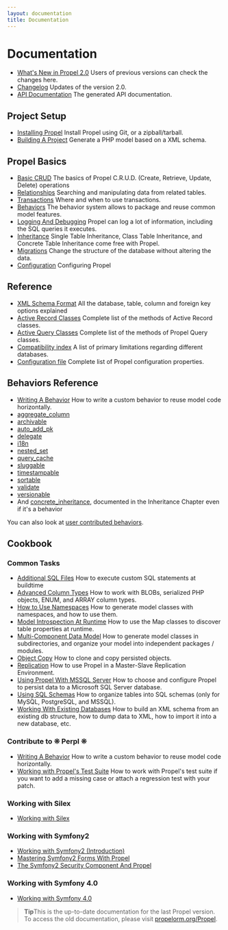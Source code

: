 ```yaml
---
layout: documentation
title: Documentation
---
```



# Documentation #

 * [What's New in Propel 2.0](whats-new.html) Users of previous versions can check the changes here.
 * [Changelog](https://github.com/propelorm/Propel2/blob/master/UPDATE.md) Updates of the version 2.0.
 * [API Documentation](http://api.propelorm.org/) The generated API documentation.

## Project Setup ##

 * [Installing Propel](01-installation.html) Install Propel using Git, or a zipball/tarball.
 * [Building A Project](02-buildtime.html) Generate a PHP model based on a XML schema.

## Propel Basics ##

* [Basic CRUD](03-basic-crud.html) The basics of Propel C.R.U.D. (Create, Retrieve, Update, Delete) operations
* [Relationships](04-relationships.html) Searching and manipulating data from related tables.
* [Transactions](05-transactions.html) Where and when to use transactions.
* [Behaviors](06-behaviors.html) The behavior system allows to package and reuse common model features.
* [Logging And Debugging](07-logging.html) Propel can log a lot of information, including the SQL queries it executes.
* [Inheritance](08-inheritance.html) Single Table Inheritance, Class Table Inheritance, and Concrete Table Inheritance come free with Propel.
* [Migrations](09-migrations.html) Change the structure of the database without altering the data.
* [Configuration](10-configuration.html) Configuring Propel

## Reference ##

* [XML Schema Format](/documentation/reference/schema.html) All the database, table, column and foreign key options explained
* [Active Record Classes](/documentation/reference/active-record.html) Complete list of the methods of Active Record classes.
* [Active Query Classes](/documentation/reference/model-criteria.html) Complete list of the methods of Propel Query classes.
* [Compatibility index](/documentation/reference/compatibility-index.html) A list of primary limitations regarding different databases.
* [Configuration file](/documentation/reference/configuration-file.html) Complete list of Propel configuration properties.


## Behaviors Reference ##

* [Writing A Behavior](/documentation/cookbook/writing-behavior.html) How to write a custom behavior to reuse model code horizontally.
* [aggregate_column](/documentation/behaviors/aggregate-column.html)
* [archivable](/documentation/behaviors/archivable.html)
* [auto_add_pk](/documentation/behaviors/auto-add-pk.html)
* [delegate](/documentation/behaviors/delegate.html)
* [i18n](/documentation/behaviors/i18n.html)
* [nested_set](/documentation/behaviors/nested-set.html)
* [query_cache](/documentation/behaviors/query-cache.html)
* [sluggable](/documentation/behaviors/sluggable.html)
* [timestampable](/documentation/behaviors/timestampable.html)
* [sortable](/documentation/behaviors/sortable.html)
* [validate](/documentation/behaviors/validate.html)
* [versionable](/documentation/behaviors/versionable.html)
* And [concrete_inheritance](08-inheritance.html), documented in the Inheritance Chapter even if it's a behavior

You can also look at [user contributed behaviors](../documentation/cookbook/user-contributed-behaviors.html).

## Cookbook ##

### Common Tasks ###

* [Additional SQL Files](/documentation/cookbook/adding-additional-sql-files.html) How to execute custom SQL statements at buildtime
* [Advanced Column Types](/documentation/cookbook/working-with-advanced-column-types.html) How to work with BLOBs, serialized PHP objects, ENUM, and ARRAY column types.
* [How to Use Namespaces](/documentation/cookbook/namespaces.html) How to generate model classes with namespaces, and how to use them.
* [Model Introspection At Runtime](/documentation/cookbook/runtime-introspection.html) How to use the Map classes to discover table properties at runtime.
* [Multi-Component Data Model](/documentation/cookbook/multi-component-data-model.html) How to generate model classes in subdirectories, and organize your model into independent packages / modules.
* [Object Copy](/documentation/cookbook/copying-persisted-objects.html) How to clone and copy persisted objects.
* [Replication](/documentation/cookbook/replication.html) How to use Propel in a Master-Slave Replication Environment.
* [Using Propel With MSSQL Server](/documentation/cookbook/using-mssql-server.html) How to choose and configure Propel to persist data to a Microsoft SQL Server database.
* [Using SQL Schemas](/documentation/cookbook/using-sql-schemas.html) How to organize tables into SQL schemas (only for MySQL, PostgreSQL, and MSSQL).
* [Working With Existing Databases](/documentation/cookbook/working-with-existing-databases.html) How to build an XML schema from an existing db structure, how to dump data to XML, how to import it into a new database, etc.

### Contribute to ❊ Perpl ❊ ###

* [Writing A Behavior](/documentation/cookbook/writing-behavior.html) How to write a custom behavior to reuse model code horizontally.
* [Working with Propel's Test Suite](/documentation/cookbook/working-with-test-suite.html) How to work with Propel's test suite if you want to add a missing case or attach a regression test with your patch.

### Working with Silex ###

* [Working with Silex](/documentation/cookbook/silex/working-with-silex.html)

### Working with Symfony2 ###

* [Working with Symfony2 (Introduction)](/documentation/cookbook/symfony2/working-with-symfony2.html)
* [Mastering Symfony2 Forms With Propel](/documentation/cookbook/symfony2/mastering-symfony2-forms-with-propel.html)
* [The Symfony2 Security Component And Propel](/documentation/cookbook/symfony2/the-symfony2-security-component-and-propel.html)

### Working with Symfony 4.0 ###
* [Working with Symfony 4.0](/documentation/cookbook/symfony4/working-with-symfony4.html)

>**Tip**This is the up-to-date documentation for the last Propel version.
> To access the old documentation, please visit
[propelorm.org/Propel](http://propelorm.org/Propel/).
